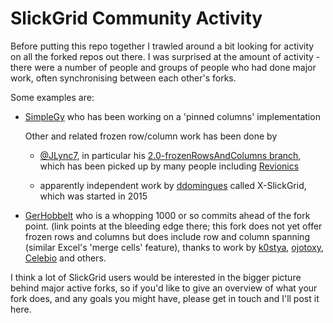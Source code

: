 # SlickGrid Community Activity

Before putting this repo together I trawled around a bit looking for activity on all the forked repos out there.
I was surprised at the amount of activity - there were a number of people and groups of people who had done major work, often synchronising between each other's forks.

Some examples are: 

- [SimpleGy](https://github.com/SimplGy/SlickGrid/commits/master) who has been working on a 'pinned columns' implementation

  Other and related frozen row/column work has been done by

  + [@JLync7](https://github.com/JLynch7/SlickGrid), in particular his [2.0-frozenRowsAndColumns branch](https://github.com/JLynch7/SlickGrid/tree/2.0-frozenRowsAndColumns), which has been picked up by many people including [Revionics](https://github.com/Revionics/SlickGrid)

  + apparently independent work by [ddomingues](https://github.com/ddomingues/X-SlickGrid) called X-SlickGrid, which was started in 2015 

- [GerHobbelt](https://github.com/GerHobbelt/SlickGrid) who is a whopping 1000 or so commits ahead of the fork point. (link points at the bleeding edge there; this fork does not yet offer frozen rows and columns but does include row and column spanning (similar Excel's 'merge cells' feature), thanks to work by [k0stya](https://github.com/k0stya/SlickGrid), [ojotoxy](https://github.com/ojotoxy/SlickGrid), [Celebio]((https://github.com/Celebio/SlickGrid)) and others.

I think a lot of SlickGrid users would be interested in the bigger picture behind major active forks, so if you'd like to give an overview of what your fork does, and any goals you might have, please get in touch and I'll post it here.
